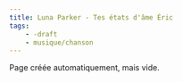 ```yaml
---
title: Luna Parker - Tes états d'âme Éric
tags:
    - -draft
    - musique/chanson
---
```


Page créée automatiquement, mais vide.
